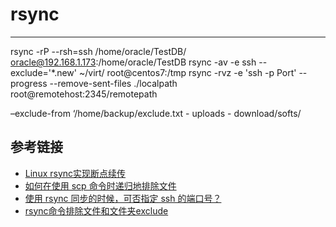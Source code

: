# rsync
***
rsync -rP --rsh=ssh /home/oracle/TestDB/ oracle@192.168.1.173:/home/oracle/TestDB
rsync -av -e ssh --exclude='*.new' ~/virt/ root@centos7:/tmp
rsync -rvz -e 'ssh -p Port' --progress --remove-sent-files ./localpath root@remotehost:2345/remotepath

–exclude-from ‘/home/backup/exclude.txt
	- uploads 
	- download/softs/

## 参考链接
- [Linux rsync实现断点续传](https://www.bbsmax.com/A/ke5jVnxg5r/)
- [如何在使用 scp 命令时递归地排除文件](https://linux.cn/article-9292-1.html)
- [使用 rsync 同步的时候，可否指定 ssh 的端口号？](https://segmentfault.com/q/1010000002405966)
- [rsync命令排除文件和文件夹exclude](https://blog.csdn.net/love_xsq/article/details/77445953)